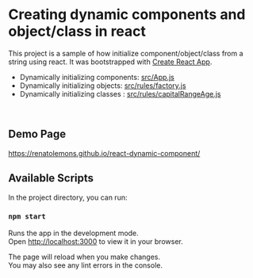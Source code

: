 
# Creating dynamic components and object/class in react

This project is a sample of how initialize component/object/class from a string using react.
It was bootstrapped with [Create React App](https://github.com/facebook/create-react-app).

* Dynamically initializing components: [src/App.js](src/App.js)
* Dynamically initializing objects: [src/rules/factory.js](src/rules/factory.js)
* Dynamically initializing classes : [src/rules/capitalRangeAge.js](src/rules/capitalRangeAge.js)

<br/>

## Demo Page
https://renatolemons.github.io/react-dynamic-component/

## Available Scripts

In the project directory, you can run:

### `npm start`

Runs the app in the development mode.\
Open [http://localhost:3000](http://localhost:3000) to view it in your browser.

The page will reload when you make changes.\
You may also see any lint errors in the console.

